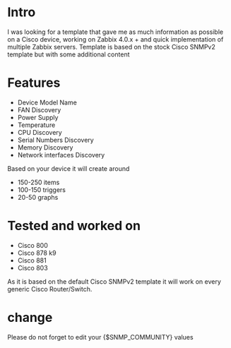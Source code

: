 # Intro
I was looking for a template that gave me as much information as possible on a Cisco device, working on Zabbix 4.0.x + and quick implementation of multiple Zabbix servers. Template is based on the stock Cisco SNMPv2 template but with some additional content


# Features
- Device Model Name
- FAN Discovery
- Power Supply
- Temperature
- CPU Discovery
- Serial Numbers Discovery
- Memory Discovery
- Network interfaces Discovery

Based on your device it will create around
- 150-250 items
- 100-150 triggers
- 20-50 graphs

# Tested and worked on
- Cisco 800
- Cisco 878 k9
- Cisco 881
- Cisco 803

As it is based on the default Cisco SNMPv2 template it will work on every generic Cisco Router/Switch.

# change
Please do not forget to edit your {$SNMP_COMMUNITY} values

